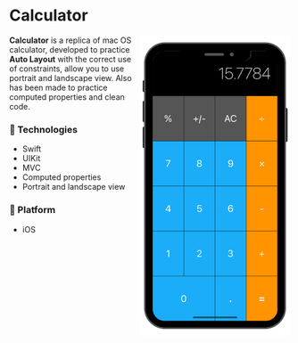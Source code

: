 # Calculator

<p><img src="https://github.com/ajlozano/Portfolio/blob/main/media/Calculator/Calculator_mockup.png?raw=true" align="right" width="270"/></p>

**Calculator** is a replica of mac OS calculator, developed to practice **Auto Layout** with the correct use of constraints, allow you to use portrait and landscape view.
Also has been made to practice computed properties and clean code.

### 🔨 Technologies

- Swift
- UIKit
- MVC
- Computed properties
- Portrait and landscape view

### 🚀 Platform
- iOS
